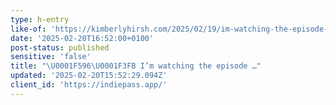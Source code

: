 ```yaml
---
type: h-entry
like-of: 'https://kimberlyhirsh.com/2025/02/19/im-watching-the-episode-where.html'
date: '2025-02-20T16:52:00+0100'
post-status: published
sensitive: 'false'
title: "\U0001F596\U0001F3FB I’m watching the episode …"
updated: '2025-02-20T15:52:29.094Z'
client_id: 'https://indiepass.app/'
---
```


